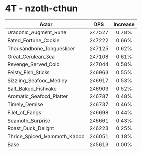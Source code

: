 # 4T - nzoth-cthun
| Actor | DPS | Increase |
|---|:---:|:---:|
|Draconic_Augment_Rune|247527|0.78%|
|Fated_Fortune_Cookie|247222|0.66%|
|Thousandbone_Tongueslicer|247125|0.62%|
|Great_Cerulean_Sea|247108|0.61%|
|Revenge_Served_Cold|247044|0.58%|
|Feisty_Fish_Sticks|246963|0.55%|
|Sizzling_Seafood_Medley|246917|0.53%|
|Salt_Baked_Fishcake|246903|0.52%|
|Aromatic_Seafood_Platter|246787|0.48%|
|Timely_Demise|246737|0.46%|
|Filet_of_Fangs|246698|0.44%|
|Seamoth_Surprise|246661|0.43%|
|Roast_Duck_Delight|246223|0.25%|
|Thrice_Spiced_Mammoth_Kabob|246051|0.18%|
|Base|245613|0.00%|
